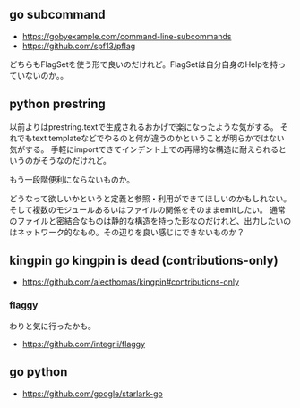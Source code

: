 ## go subcommand

- https://gobyexample.com/command-line-subcommands
- https://github.com/spf13/pflag

どちらもFlagSetを使う形で良いのだけれど。FlagSetは自分自身のHelpを持っていないのか。。

## python prestring

以前よりはprestring.textで生成されるおかげで楽になったような気がする。
それでもtext templateなどでやるのと何が違うのかということが明らかではない気がする。
手軽にimportできてインデント上での再帰的な構造に耐えられるというのがそうなのだけれど。

もう一段階便利にならないものか。

どうなって欲しいかというと定義と参照・利用ができてほしいのかもしれない。
そして複数のモジュールあるいはファイルの関係をそのままemitしたい。
通常のファイルと密結合なものは静的な構造を持った形なのだけれど、出力したいのはネットワーク的なもの。その辺りを良い感じにできないものか？


## kingpin go kingpin is dead (contributions-only)

- https://github.com/alecthomas/kingpin#contributions-only

### flaggy

わりと気に行ったかも。

- https://github.com/integrii/flaggy

## go python

- https://github.com/google/starlark-go
